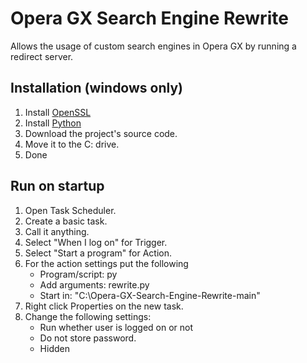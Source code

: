 # Opera GX Search Engine Rewrite
Allows the usage of custom search engines in Opera GX by running a redirect server.

## Installation (windows only)
1. Install [OpenSSL](https://slproweb.com/download/Win64OpenSSL-3_0_2.exe)
2. Install [Python](https://www.python.org/ftp/python/3.10.4/python-3.10.4-amd64.exe)
3. Download the project's source code.
4. Move it to the C: drive.
5. Done

## Run on startup
1. Open Task Scheduler.
2. Create a basic task.
3. Call it anything.
4. Select "When I log on" for Trigger.
5. Select "Start a program" for Action.
6. For the action settings put the following
   - Program/script: py
   - Add arguments: rewrite.py
   - Start in: "C:\Opera-GX-Search-Engine-Rewrite-main"
7. Right click Properties on the new task.
8. Change the following settings:
   - Run whether user is logged on or not
   - Do not store password.
   - Hidden

